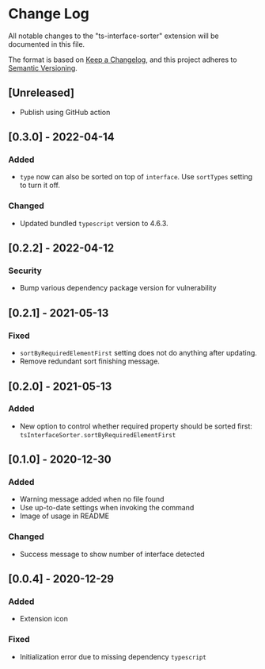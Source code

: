 # Change Log

All notable changes to the "ts-interface-sorter" extension will be documented in this file.

The format is based on [Keep a Changelog](https://keepachangelog.com/en/1.0.0/),
and this project adheres to [Semantic Versioning](https://semver.org/spec/v2.0.0.html).

## [Unreleased]

- Publish using GitHub action

## [0.3.0] - 2022-04-14

### Added

- `type` now can also be sorted on top of `interface`. Use `sortTypes` setting to turn it off.

### Changed

- Updated bundled `typescript` version to 4.6.3.

## [0.2.2] - 2022-04-12

### Security

- Bump various dependency package version for vulnerability

## [0.2.1] - 2021-05-13

### Fixed

- `sortByRequiredElementFirst` setting does not do anything after updating.
- Remove redundant sort finishing message.

## [0.2.0] - 2021-05-13

### Added

- New option to control whether required property should be sorted first: `tsInterfaceSorter.sortByRequiredElementFirst`

## [0.1.0] - 2020-12-30

### Added

- Warning message added when no file found
- Use up-to-date settings when invoking the command
- Image of usage in README

### Changed

- Success message to show number of interface detected

## [0.0.4] - 2020-12-29

### Added

- Extension icon

### Fixed

- Initialization error due to missing dependency `typescript`
